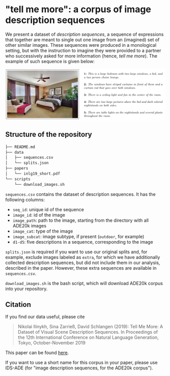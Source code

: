 # "tell me more": a corpus of image description sequences
We present a dataset of _description sequences_, a sequence of expressions that together are meant to single out one image from an (imagined) set of other similar images. These sequences were produced in a monological setting, but with the instruction to imagine they were provided to a partner who successively asked for more information (hence, *tell me more*). The example of such sequence is given below:

![sequence](sequence_example.jpg)

## Structure of the repository
```bash
├── README.md
├── data
│   ├── sequences.csv
│   └── splits.json
├── papers
│   └── inlg19_short.pdf
└── scripts
    └── download_images.sh
```
```sequences.csv``` contains the dataset of description sequences. It has the following columns:
- ```seq_id```: unique id of the sequence
- ```image_id```: id of the image
- ```image_path```: path to the image, starting from the directory with all ADE20k images
- ```image_cat```: type of the image
- ```image_subcat```: image subtype, if present (`outdoor`, for example)
- ```d1-d5```: five descriptions in a sequence, corresponding to the image

```splits.json``` is required if you want to use our original splits and, for example, exclude images labeled as `extra`, for which we have additionally collected description sequences, but did not include them in our analysis, described in the paper. However, these extra sequences are available in ```sequences.csv```.

```download_images.sh``` is the bash script, which will download ADE20k corpus into your repository.

## Citation
If you find our data useful, please cite
  > Nikolai Ilinykh, Sina Zarrieß, David Schlangen (2019): Tell Me More: A Dataset of Visual Scene Description Sequences. In Proceedings of the 12th International Conference on Natural Language Generation, Tokyo, October-November 2019

This paper can be found [here](papers/inlg19_short.pdf).

If you want to use a short name for this corpus in your paper, please use IDS-ADE (for "image description sequences, for the ADE20k corpus").
